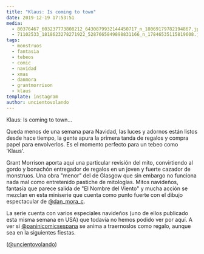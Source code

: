 ```yaml
---
title: "Klaus: Is coming to town"
date: 2019-12-19 17:53:51
media: 
  - 80376467_603237773808212_6430879932144450717_n_18069179782194867.jpg
  - 71102533_1818623278271922_5287665849898831166_n_17846535115819608.jpg
tags: 
  - monstruos
  - fantasia
  - tebeos
  - comic
  - navidad
  - xmas
  - danmora
  - grantmorrison
  - klaus
template: instagram
author: uncientovolando
---
```


Klaus: Is coming to town...


Queda menos de una semana para Navidad, las luces y adornos están listos desde hace tiempo, la gente apura la primera tanda de regalos y compra papel para envolverlos. Es el momento perfecto para un tebeo como 'Klaus'.


Grant Morrison aporta aquí una particular revisión del mito, convirtiendo al gordo y bonachón entregador de regalos en un joven y fuerte cazador de monstruos. Una obra "menor" del de Glasgow que sin embargo no funciona nada mal como entretenido pastiche de mitologías. Mitos navideños, fantasía que parece salida de "El Nombre del Viento" y mucha acción se mezclan en esta miniserie que cuenta como punto fuerte con el dibujo espectacular de [@dan_mora_c](https://instagram.com/dan_mora_c).

 
La serie cuenta con varios especiales navideños (uno de ellos publicado esta misma semana en USA) que todavía no hemos podido ver por aquí. A ver si [@paninicomicsespana](https://instagram.com/paninicomicsespana) se anima a traernoslos como regalo, aunque sea en la siguientes fiestas.


([@uncientovolando](https://instagram.com/uncientovolando))







